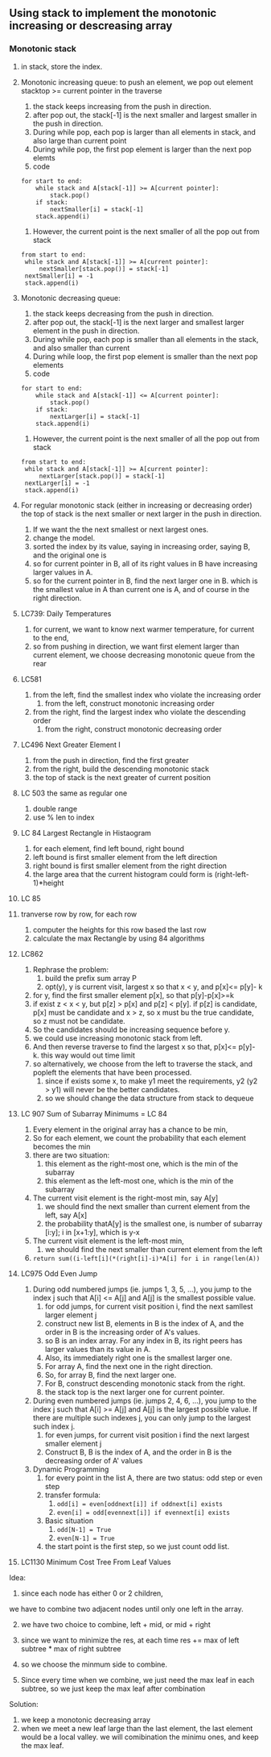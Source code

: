 ## Using stack to implement the monotonic increasing or descreasing array

### Monotonic stack

1. in stack, store the index.

2. Monotonic increasing queue: to push an element, we pop out element stacktop >= current pointer in the traverse

   1. the stack keeps increasing from the push in direction.
   2. after pop out, the stack[-1] is the next smaller and largest smaller in the push in direction.
   3. During while pop, each pop is larger than all elements in stack, and also large than current point
   4. During while pop, the first pop element is larger than the next pop elemts
   5. code

   ```pseudocode
   for start to end:
       while stack and A[stack[-1]] >= A[current pointer]:
           stack.pop()
       if stack:
           nextSmaller[i] = stack[-1]    
       stack.append(i)    
   ```

   1. However,  the current point is the next smaller of all the pop out from stack

   ```pseudocode
   from start to end:
   	while stack and A[stack[-1]] >= A[current pointer]:
   		nextSmaller[stack.pop()] = stack[-1]
   	nextSmaller[i] = -1
   	stack.append(i)
   ```

   

3. Monotonic decreasing queue: 

   1. the stack keeps decreasing from the push in direction.
   2. after pop out, the stack[-1] is the next larger and smallest larger element in the push in direction.
   3. During while pop, each pop is smaller than all elements in the stack, and also smaller than current
   4. During while loop, the first pop element is smaller than the next pop elements
   5. code

   ```pseudocode
   for start to end:
       while stack and A[stack[-1]] <= A[current pointer]:
           stack.pop()
       if stack:
           nextLarger[i] = stack[-1]    
       stack.append(i)    
   ```

   1. However,  the current point is the next smaller of all the pop out from stack

   ```
   from start to end:
   	while stack and A[stack[-1]] >= A[current pointer]:
   		nextLarger[stack.pop()] = stack[-1]
   	nextLarger[i] = -1
   	stack.append(i)
   ```

   

4. For regular monotonic stack (either in increasing or decreasing order) the top of stack is the next smaller or next larger in the push in direction.

   1. If we want the the next smallest or next largest ones.
   2. change the model.
   3. sorted the index by its value, saying in increasing order, saying B, and the original one is 
   4. so for current pointer in B, all of its right values in B have increasing larger values in A.
   5. so for the current pointer in B, find the next larger one in B. which is the smallest value in A than current one is A, and of course in the right direction.

5. LC739: Daily Temperatures

   1. for current, we want to know next warmer temperature, for current to the end,
   2. so from pushing in direction, we want first element larger than current element, we choose decreasing monotonic queue from the rear

6. LC581

   1. from the left, find the smallest index who violate the increasing order
      1. from the left, construct monotonic increasing order
   2. from the right, find the largest index who violate the descending order
      1. from the right, construct monotonic decreasing order 

7. LC496 Next Greater Element I

   1. from the push in direction, find the first greater
   2. from the right, build the descending monotonic stack
   3. the top of stack is the next greater of current position

8. LC 503 the same as regular one

   1. double range
   2. use % len to index

9. LC 84 Largest Rectangle in Histaogram

   1. for each element, find left bound, right bound
   2. left bound is first smaller element from the left direction
   3. right bound is first smaller element from the right direction
   4. the large area that the current histogram could form is (right-left-1)*height

10. LC 85

   1. tranverse row by row, for each row
      1. computer the heights for this row based the last row
      2. calculate the max Rectangle by using 84 algorithms

11. LC862

    1. Rephrase the problem:
       1. build the prefix sum array P
       2. opt(y), y is current visit, largest x so that x < y, and p[x]<= p[y]- k
    2. for y, find the first smaller element p[x], so that p[y]-p[x]>=k
    3. if exist z < x < y, but p[z] > p[x] and p[z] < p[y]. if p[z] is candidate, p[x] must be candidate and x > z, so x must bu the true candidate, so z must not be candidate.
    4. So the candidates should be increasing sequence before y.
    5. we could use increasing monotonic stack from left.
    6. And then reverse traverse to find the largest x so that, p[x]<= p[y]- k. this way would out time limit
    7. so alternatively, we choose from the left to traverse the stack, and popleft the elements that have been processed.
       1. since if exists some x, to make y1 meet the requirements, y2 (y2 > y1) will never be the better candidates. 
       2. so we should change the data structure from stack to dequeue

12. LC 907 Sum of Subarray Minimums = LC 84

    1. Every element in the original array has a chance to be min, 
    2. So for each element, we count the probability  that each element becomes the min
    3. there are two situation:
       1. this element as the right-most one, which is the min of the subarray
       2. this element as the left-most one, which is the min of the subarray
    4. The current visit element is the right-most min, say A[y]
       1. we should find the next smaller than current element from the left, say A[x]
       2. the probability thatA[y] is the smallest one, is number of subarray [i:y]; i in [x+1:y], which is y-x
    5. The current visit element is the left-most min,
       1. we should find the next smaller than current element from the left
    6. `return sum((i-left[i](*(right[i]-i)*A[i] for i in range(len(A))`

13. LC975 Odd Even Jump

    1. During odd numbered jumps (ie. jumps 1, 3, 5, ...), you jump to the index j such that A[i] <= A[j] and A[j] is the smallest possible value. 
       1. for odd jumps, for current visit position i, find the next samllest larger element j
       2. construct new list B, elements in B is the index of A, and the order in B is the increasing order of A's values.
       3. so B is an index array. For any index in B, its right peers has larger values than its value in A.
       4. Also, its immediately right one is the smallest larger one.
       5. For array A, find the next one in the right direction.
       6. So, for array B, find the next larger one.
       7. For B, construct descending monotonic stack from the right.
       8. the stack top is the next larger one for current pointer.
    2. During even numbered jumps (ie. jumps 2, 4, 6, ...), you jump to the index j such that A[i] >= A[j] and A[j] is the largest possible value.  If there are multiple such indexes j, you can only jump to the largest such index j.
       1. for even jumps, for current visit position i find the next largest smaller element j
       2. Construct B, B is the index of A, and the order in B is the decreasing order of A' values
    3. Dynamic Programming
       1. for every point in the list A, there are two status: odd step or even step
       2. transfer formula: 
          1. `odd[i] = even[oddnext[i]] if oddnext[i] exists`
          2. `even[i] = odd[evennext[i]] if evennext[i] exists`
       3. Basic situation
          1. `odd[N-1] = True`
          2. `even[N-1] = True`
       4. the start point is the first step, so we just count odd list.

14. LC1130 Minimum Cost Tree From Leaf Values

Idea:

1. since each node has either 0 or 2 children, 

we have to combine two adjacent nodes until only one left in the array.

2. we have two choice to combine, left + mid, or mid + right

3. since we want to minimize the res, at each time res += max of left subtree * max of right subtree
4. so we choose the minmum side to combine.
5. Since every time when we combine, we just need the max leaf in each subtree, so we just keep the max leaf after combination

Solution:

1. we keep a monotonic decreasing array
2. when we meet a new leaf large than the last element, the last element would be a local valley. we will comibination the minimu ones, and keep the max leaf.